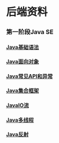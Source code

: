 # 后端资料

### 第一阶段Java SE
#### [Java基础语法]()
#### [Java面向对象]()
#### [Java常见API和异常]()
#### [Java集合框架]()
#### [JavaIO流]()
#### [Java多线程]()
#### [Java反射]()